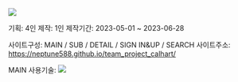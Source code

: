 <img src="https://capsule-render.vercel.app/api?type=transparent&color=gradient&height=300&section=header&text=CALHARTT%20render&fontSize=90" />

기획: 4인
제작: 1인
제작기간: 2023-05-01 ~ 2023-06-28

사이트구성: MAIN / SUB / DETAIL / SIGN IN&UP / SEARCH
사이트주소: https://neptune588.github.io/team_project_calhart/

MAIN
사용기술: <img src="https://img.shields.io/badge/html5-E34F26?style=for-the-badge&logo=html5&logoColor=white"> 

